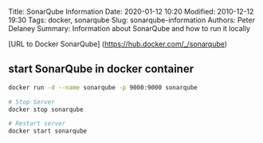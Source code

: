 Title: SonarQube Information
Date: 2020-01-12 10:20
Modified: 2010-12-12 19:30
Tags: docker, sonarqube
Slug: sonarqube-information
Authors: Peter Delaney 
Summary: Information about SonarQube and how to run it locally


[URL to Docker SonarQube] (https://hub.docker.com/_/sonarqube)


## start SonarQube in docker container
```bash
docker run -d --name sonarqube -p 9000:9000 sonarqube

# Stop Server
docker stop sonarqube

# Restart server
docker start sonarqube
```


